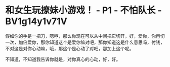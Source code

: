 # 和女生玩撩妹小游戏！ - P1 - 不怕队长 - BV1g14y1v71V

假如你的手是一把刀，嗯哼，那么你现在可以从中间把它切开，好，爱你，你再切一次，加倍爱你，那你知道这个是爱你嘛对吧，那你知道这是什么意思吗，付钱，不对这是对你心动嘛，哦，那这个是心动了对吧，那加上这个呢。

不知道，不知道我告诉你就是，对你真心的心动，好，好。